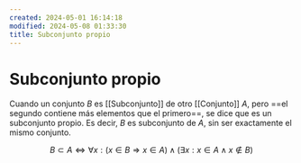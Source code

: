 ```yaml
---
created: 2024-05-01 16:14:18
modified: 2024-05-08 01:33:30
title: Subconjunto propio
---
```


# Subconjunto propio

Cuando un conjunto $B$ es [[Subconjunto]] de otro [[Conjunto]] $A$, pero ==el segundo contiene más elementos que el primero==, se dice que es un subconjunto propio. Es decir, $B$ es subconjunto de $A$, sin ser exactamente el mismo conjunto.

$$
B \subset A
\Leftrightarrow
\forall x: (x \in B \Rightarrow x \in A) \land (\exists x: x \in A \land x \notin B)
$$
